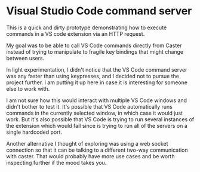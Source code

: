 # Visual Studio Code command server

This is a quick and dirty prototype demonstrating how to execute commands
in a VS code extension via an HTTP request.

My goal was to be able to call VS Code commands directly from Caster
instead of trying to manipulate to fragile key bindings that might change between
users.

In light experimentation, I didn't notice that the VS Code command server was any faster 
than using keypresses, and I decided not to pursue the project further.
I am putting it up here in case it is interesting for someone else to work with.

I am not sure how this would interact with multiple VS Code windows and didn't
bother to test it. It's possible that VS Code automatically runs commands
in the currently selected window, in which case it would just work.
But it's also possible that VS Code is trying to run several instances of
the extension which would fail since is trying to run all of the servers
on a single hardcoded port.

Another alternative I thought of exploring was using a web socket connection
so that it can be talking to a different two-way communication with caster. 
That would probably have more use cases and be worth inspecting further
if the mood takes you.